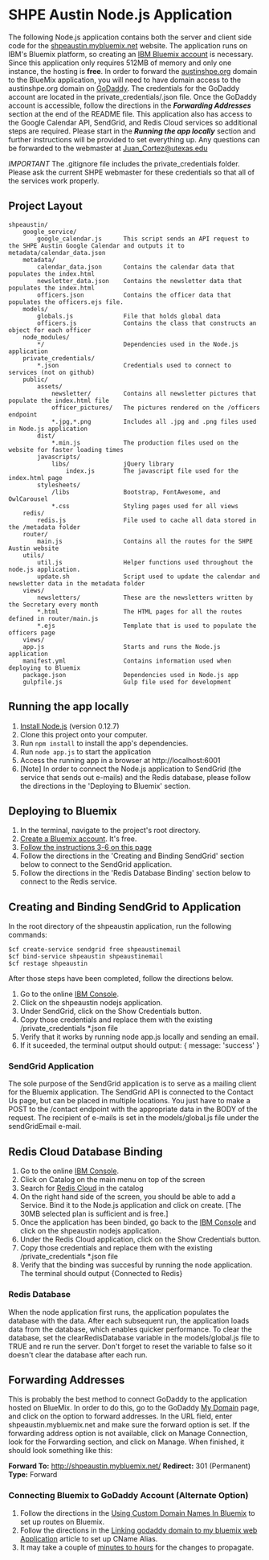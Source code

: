 # SHPE Austin Node.js Application

The following Node.js application contains both the server and client side code for the [shpeaustin.mybluemix.net][] website. The application runs on IBM's Bluemix platform, so creating an [IBM Bluemix account][] is necessary. Since this application only requires 512MB of memory and only one instance, the hosting is **free**. In order to forward the [austinshpe.org][] domain to the BlueMix application, you will need to have domain access to the austinshpe.org domain on [GoDaddy][]. The credentials for the GoDaddy account are located in the private_credentials/.json file. Once the GoDaddy account is accessible, follow the directions in the ***Forwarding Addresses*** section at the end of the README file.  This application also has access to the Google Calendar API, SendGrid, and Redis Cloud services so additional steps are required. Please start in the ***Running the app locally*** section and further instructions will be provided to set everything up. Any questions can be forwarded to the webmaster at Juan_Cortez@utexas.edu

*IMPORTANT* The .gitignore file includes the private_credentials folder. Please ask the current SHPE webmaster for these credentials
so that all of the services work properly.

## Project Layout
```
shpeaustin/
	google_service/
		google_calendar.js 		This script sends an API request to the SHPE Austin Google Calendar and outputs it to metadata/calendar_data.json
	metadata/
		calendar_data.json 		Contains the calendar data that populates the index.html
		newsletter_data.json 	Contains the newsletter data that populates the index.html
		officers.json 			Contains the officer data that populates the officers.ejs file.	 
	models/
		globals.js 				File that holds global data
		officers.js 			Contains the class that constructs an object for each officer
	node_modules/
		*/						Dependencies used in the Node.js application
	private_credentials/
		*.json					Credentials used to connect to services (not on github)
	public/
		assets/
			newsletter/ 		Contains all newsletter pictures that populate the index.html file
			officer_pictures/	The pictures rendered on the /officers endpoint
			*.jpg,*.png			Includes all .jpg and .png files used in Node.js application
		dist/
			*.min.js 			The production files used on the website for faster loading times
		javascripts/
			libs/				jQuery library
				index.js 		The javascript file used for the index.html page
		stylesheets/
			/libs 				Bootstrap, FontAwesome, and OwlCarousel
			*.css 				Styling pages used for all views
	redis/
		redis.js 				File used to cache all data stored in the /metadata folder
	router/
		main.js 				Contains all the routes for the SHPE Austin website
	utils/
		util.js 				Helper functions used throughout the node.js application.
		update.sh 				Script used to update the calendar and newsletter data in the metadata folder 
	views/
		newsletters/ 			These are the newsletters written by the Secretary every month
		*.html 					The HTML pages for all the routes defined in router/main.js
		*.ejs 					Template that is used to populate the officers page
	views/
	app.js 						Starts and runs the Node.js application
	manifest.yml 				Contains information used when deploying to Bluemix
	package.json 				Dependencies used in Node.js app
	gulpfile.js 				Gulp file used for development
```

## Running the app locally
1. [Install Node.js][] (version 0.12.7)
2. Clone this project onto your computer.
3. Run `npm install` to install the app's dependencies.
5. Run `node app.js` to start the application
6. Access the running app in a browser at http://localhost:6001
7. [Note] In order to connect the Node.js application to SendGrid (the service that sends out e-mails) and the
Redis database, please follow the directions in the 'Deploying to Bluemix' section.

## Deploying to Bluemix
1. In the terminal, navigate to the project's root directory.
2. [Create a Bluemix account][]. It's free. 
3. [Follow the instructions 3-6 on this page][] 
4. Follow the directions in the 'Creating and Binding SendGrid' section below to connect to the SendGrid application.
5. Follow the directions in the 'Redis Database Binding' section below to connect to the Redis service.

## Creating and Binding SendGrid to Application
In the root directory of the shpeaustin application, run the following commands:
```
$cf create-service sendgrid free shpeaustinemail
$cf bind-service shpeaustin shpeaustinemail
$cf restage shpeaustin
```

After those steps have been completed, follow the directions below.
 1. Go to the online [IBM Console][]. 
 2. Click on the shpeaustin nodejs application. 
 3. Under SendGrid, click on the Show Credentials button. 
 4. Copy those credentials and replace them with the existing /private_credentials *.json file
 5. Verify that it works by running node app.js locally and sending an email.
 6. If it suceeded, the terminal output should output: { message: 'success' }

### SendGrid Application
The sole purpose of the SendGrid application is to serve as a mailing client for the Bluemix application. The SendGrid API is connected to the
Contact Us page, but can be placed in multiple locations. You just have to make a POST to the /contact endpoint with the appropriate data in the
BODY of the request. The recipient of e-mails is set in the models/global.js file under the sendGridEmail e-mail.

## Redis Cloud Database Binding
 1. Go to the online [IBM Console][].
 2. Click on Catalog on the main menu on top of the screen
 3. Search for [Redis Cloud][] in the catalog
 4. On the right hand side of the screen, you should be able to add a Service. Bind it to the Node.js application and click on create. [The 30MB selected plan is sufficient and is free.]
 5. Once the application has been binded, go back to the [IBM Console][] and click on the shpeaustin nodejs application.
 6. Under the Redis Cloud application, click on the Show Credentials button.
 7. Copy those credentials and replace them with the existing /private_credentials *.json file
 8. Verify that the binding was succesful by running the node application. The terminal should output {Connected to Redis}

### Redis Database
When the node application first runs, the application populates the database with the data. After each subsequent run, the application
loads data from the database, which enables quicker performance. To clear the database, set the clearRedisDatabase variable in the models/global.js file
to TRUE and re run the server. Don't forget to reset the variable to false so it doesn't clear the database after each run.

## Forwarding Addresses
This is probably the best method to connect GoDaddy to the application hosted on BlueMix. In order to do this, go to the GoDaddy [My Domain][] page, and click
on the option to forward addresses. In the URL field, enter shpeaustin.mybluemix.net and make sure the forward option is set. If the forwarding address option is not available, click on Manage Connection, look for the Forwarding section, and click on Manage. 
When finished, it should look something like this: 

**Forward To:** http://shpeaustin.mybluemix.net/
**Redirect:** 301 (Permanent)
**Type:** Forward

### Connecting Bluemix to GoDaddy Account (Alternate Option)
 1. Follow the directions in the [Using Custom Domain Names In Bluemix][] to set up routes on Bluemix. 
 2. Follow the directions in the [Linking godaddy domain to my bluemix web Application][] article to set up CName Alias.
 3. It may take a couple of [minutes to hours][] for the changes to propagate. 

[austinshpe.org]: http://austinshpe.org
[shpeaustin.mybluemix.net]: http://shpeaustin.mybluemix.net
[GoDaddy]: https://www.godaddy.com/
[Install Node.js]: https://nodejs.org/en/download/
[IBM Bluemix account]: https://console.ng.bluemix.net/registration/
[Create a Bluemix account]: https://console.ng.bluemix.net/registration/
[Follow the instructions 3-6 on this page]: https://www.ng.bluemix.net/docs/starters/install_cli.html
[IBM Console]: https://console.ng.bluemix.net/dashboard/
[Redis Cloud]: https://console.ng.bluemix.net/catalog/services/redis-cloud/
[Using Custom Domain Names In Bluemix]: https://www.youtube.com/watch?v=fG7UbOHywXc
[Linking godaddy domain to my bluemix web Application]: http://myutilite.com/utility/75/linking-godaddy-domain-to-my-bluemix-web-application/utility.htm/
[minutes to hours]: http://stackoverflow.com/questions/5696937/godaddy-set-name-server-long-time-to-take-effect
[My Domain]: https://dcc.godaddy.com/manage/
